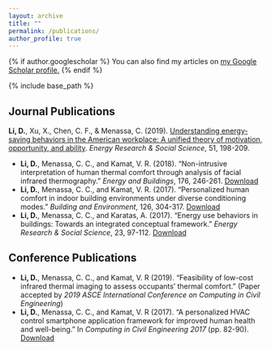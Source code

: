 ```yaml
---
layout: archive
title: ""
permalink: /publications/
author_profile: true
---
```


{% if author.googlescholar %} 
You can also find my articles on <u><a href="{{author.googlescholar}}">my Google Scholar profile</a>.</u>
{% endif %} 

{% include base_path %}

Journal Publications
------
**Li, D.**, Xu, X., Chen, C. F., & Menassa, C. (2019). [Understanding energy-saving behaviors in the American workplace: A unified theory of motivation, opportunity, and ability](https://www.sciencedirect.com/science/article/pii/S2214629618306297). *Energy Research & Social Science*, 51, 198-209.
* **Li, D.**, Menassa, C. C., and Kamat, V. R. (2018). “Non-intrusive interpretation of human thermal comfort through analysis of facial infrared thermography.” *Energy and Buildings*, 176, 246-261. [Download](https://www.sciencedirect.com/science/article/pii/S0378778818309629)
* **Li, D.**, Menassa, C. C., and Kamat, V. R. (2017). “Personalized human comfort in indoor building environments under diverse conditioning modes.” *Building and Environment*, 126, 304-317. [Download](https://www.sciencedirect.com/science/article/pii/S0360132317304535)
* **Li, D.**, Menassa, C. C., and Karatas, A. (2017). “Energy use behaviors in buildings: Towards an integrated conceptual framework.” *Energy Research & Social Science*, 23, 97-112. [Download](https://www.sciencedirect.com/science/article/pii/S2214629616302869)




Conference Publications
------
* **Li, D.**, Menassa, C. C., and Kamat, V. R (2019). “Feasibility of low-cost infrared thermal imaging to assess occupants’ thermal comfort.” (Paper accepted by *2019 ASCE International Conference on Computing in Civil Engineering*)
* **Li, D.**, Menassa, C. C., and Kamat, V. R (2017). “A personalized HVAC control smartphone application framework for improved human health and well-being.” In *Computing in Civil Engineering 2017* (pp. 82-90). [Download](https://ascelibrary.org/doi/abs/10.1061/9780784480830.011)
